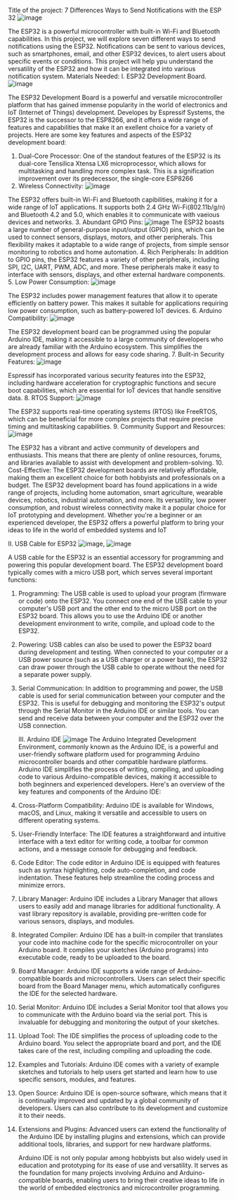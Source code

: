Title of the project: 7 Differences Ways to Send Notifications with the ESP 32
![image](https://github.com/We0l0/CSN-150-/assets/143651732/b25ea217-3169-4938-9f02-32e779129650)

The ESP32 is a powerful microcontroller with built-in Wi-Fi and Bluetooth capabilities.
In this project, we will explore seven different ways to send notifications using the ESP32. Notifications can be sent to various devices, such as smartphones, email, and other ESP32 devices, to alert users about specific events or conditions.
This project will help ypu understand the versatility of the ESP32 and how it can be integrated into various notification system.
Materials Needed:
I. ESP32 Development Board.
   ![image](https://github.com/We0l0/CSN-150-/assets/143651732/ea322b98-7221-477c-9b96-f78cd0c552c0)

The ESP32 Development Board is a powerful and versatile microcontroller platform that has gained immense popularity in the world of electronics and loT (Internet of Things) development.
Developes by Espressif Systems, the ESP32 is the successor to the ESP8266, and it offers a wide range of features and capabilities that make it an exellent choice for a variety of projects.
Here are some key features and aspects of the ESP32 development board:
1. Dual-Core Processor: One of the standout features of the ESP32 is its dual-core Tensilica Xtensa LX6 microprocessor, which allows for multitasking and handling more complex task. This is a signification improvement over its predecessor, the single-core ESP8266
2. Wireless Connectivity:
   ![image](https://github.com/We0l0/CSN-150-/assets/143651732/855132be-f862-4cf2-a0df-d85900d892ab)

 The ESP32 offers built-in Wi-Fi and Bluetooth capibilities, making it for a wide range of loT applications. It supports both 2.4 GHz Wi-Fi(802.11b/g/n) and Bluetooth 4.2 and 5.0, which enables it to communicate with vaeious devices and networks.
 3.	Abundant GPIO Pins:
 ![image](https://github.com/We0l0/CSN-150-/assets/143651732/02e17c9f-c887-4af6-9e6f-49dc4e4f5713) 
The ESP32 boasts a large number of general-purpose input/output (GPIO) pins, which can be used to connect sensors, displays, motors, and other peripherals. This flexibility makes it adaptable to a wide range of projects, from simple sensor monitoring to robotics and home automation. 
4. Rich Peripherals: In addition to GPIO pins, the ESP32 features a variety of other peripherals, including SPI, I2C, UART, PWM, ADC, and more. These peripherals make it easy to interface with sensors, displays, and other external hardware components.
5.	Low Power Consumption: 
![image](https://github.com/We0l0/CSN-150-/assets/143651732/1ab1818a-524b-422a-a60c-25b0a64e940e)

The ESP32 includes power management features that allow it to operate efficiently on battery power. This makes it suitable for applications requiring low power consumption, such as battery-powered IoT devices.
6.	Arduino Compatibility: 
![image](https://github.com/We0l0/CSN-150-/assets/143651732/d49d474a-417d-4646-84f4-3ba43349e118)

The ESP32 development board can be programmed using the popular Arduino IDE, making it accessible to a large community of developers who are already familiar with the Arduino ecosystem. This simplifies the development process and allows for easy code sharing.
7.	Built-in Security Features: 
![image](https://github.com/We0l0/CSN-150-/assets/143651732/33be264e-6118-4ba1-ba11-679a8e96905c)

Espressif has incorporated various security features into the ESP32, including hardware acceleration for cryptographic functions and secure boot capabilities, which are essential for IoT devices that handle sensitive data.
8.	RTOS Support: 
![image](https://github.com/We0l0/CSN-150-/assets/143651732/a88fb6db-cd86-4daa-bd6e-f684d60d40d9)

The ESP32 supports real-time operating systems (RTOS) like FreeRTOS, which can be beneficial for more complex projects that require precise timing and multitasking capabilities.
9.	Community Support and Resources: 
![image](https://github.com/We0l0/CSN-150-/assets/143651732/b3ff6d07-8dc5-434c-b833-014d98953d6f)

The ESP32 has a vibrant and active community of developers and enthusiasts. This means that there are plenty of online resources, forums, and libraries available to assist with development and problem-solving.
10.	Cost-Effective:
The ESP32 development boards are relatively affordable, making them an excellent choice for both hobbyists and professionals on a budget.
The ESP32 development board has found applications in a wide range of projects, including home automation, smart agriculture, wearable devices, robotics, industrial automation, and more. Its versatility, low power consumption, and robust wireless connectivity make it a popular choice for IoT prototyping and development. Whether you're a beginner or an experienced developer, the ESP32 offers a powerful platform to bring your ideas to life in the world of embedded systems and IoT

II.	USB Cable for ESP32
![image](https://github.com/We0l0/CSN-150-/assets/143651732/f05b4771-e2b0-44db-a80b-7dab04dc634f), ![image](https://github.com/We0l0/CSN-150-/assets/143651732/746c572f-884b-427e-b0b8-d03dfe188c08)

A USB cable for the ESP32 is an essential accessory for programming and powering this popular development board. The ESP32 development board typically comes with a micro USB port, which serves several important functions:
1. Programming: The USB cable is used to upload your program (firmware or code) onto the ESP32. You connect one end of the USB cable to your computer's USB port and the other end to the micro USB port on the ESP32 board. This allows you to use the Arduino IDE or another development environment to write, compile, and upload code to the ESP32.
2. Powering: USB cables can also be used to power the ESP32 board during development and testing. When connected to your computer or a USB power source (such as a USB charger or a power bank), the ESP32 can draw power through the USB cable to operate without the need for a separate power supply.
3. Serial Communication: In addition to programming and power, the USB cable is used for serial communication between your computer and the ESP32. This is useful for debugging and monitoring the ESP32's output through the Serial Monitor in the Arduino IDE or similar tools. You can send and receive data between your computer and the ESP32 over the USB connection.

   III. Arduino IDE
   ![image](https://github.com/We0l0/CSN-150-/assets/143651732/160d06c6-3571-4456-9f0f-b7b349d44070)
   The Arduino Integrated Development Environment, commonly known as the Arduino IDE, is a powerful and user-friendly software platform used for programming Arduino microcontroller boards and other compatible hardware platforms. Arduino IDE simplifies the process of writing, compiling, and uploading code to various Arduino-compatible devices, making it accessible to both beginners and experienced developers. Here's an overview of the key features and components of the Arduino IDE:
   
1. Cross-Platform Compatibility: Arduino IDE is available for Windows, macOS, and Linux, making it versatile and accessible to users on different operating systems.
2. User-Friendly Interface: The IDE features a straightforward and intuitive interface with a text editor for writing code, a toolbar for common actions, and a message console for debugging and feedback.
3. Code Editor: The code editor in Arduino IDE is equipped with features such as syntax highlighting, code auto-completion, and code indentation. These features help streamline the coding process and minimize errors.
4. Library Manager: Arduino IDE includes a Library Manager that allows users to easily add and manage libraries for additional functionality. A vast library repository is available, providing pre-written code for various sensors, displays, and modules.
5. Integrated Compiler: Arduino IDE has a built-in compiler that translates your code into machine code for the specific microcontroller on your Arduino board. It compiles your sketches (Arduino programs) into executable code, ready to be uploaded to the board.
6. Board Manager: Arduino IDE supports a wide range of Arduino-compatible boards and microcontrollers. Users can select their specific board from the Board Manager menu, which automatically configures the IDE for the selected hardware.
7. Serial Monitor: Arduino IDE includes a Serial Monitor tool that allows you to communicate with the Arduino board via the serial port. This is invaluable for debugging and monitoring the output of your sketches.
8. Upload Tool: The IDE simplifies the process of uploading code to the Arduino board. You select the appropriate board and port, and the IDE takes care of the rest, including compiling and uploading the code.
9. Examples and Tutorials: Arduino IDE comes with a variety of example sketches and tutorials to help users get started and learn how to use specific sensors, modules, and features.
10. Open Source: Arduino IDE is open-source software, which means that it is continually improved and updated by a global community of developers. Users can also contribute to its development and customize it to their needs.
11. Extensions and Plugins: Advanced users can extend the functionality of the Arduino IDE by installing plugins and extensions, which can provide additional tools, libraries, and support for new hardware platforms.
    
     Arduino IDE is not only popular among hobbyists but also widely used in education and prototyping for its ease of use and versatility. It serves as the foundation for many projects involving Arduino and Arduino-compatible boards, enabling users to bring their creative ideas to life in the world of embedded electronics and microcontroller programming.

